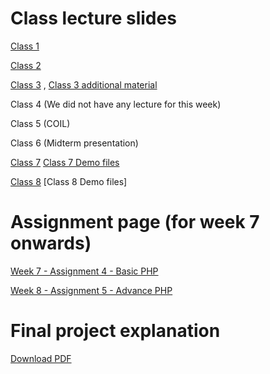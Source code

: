 # Class lecture slides
[Class 1](week1.pdf)

[Class 2](week%2.pdf)

[Class 3](lectureslides/Week3%20Lecture%20PDF/2024_class3.pdf) ,
[Class 3 additional material](lectureslides/Week3%20Lecture%20PDF/2024_class3_fullreference.pdf)

Class 4 (We did not have any lecture for this week)

Class 5 (COIL)

Class 6 (Midterm presentation)

[Class 7](2024_class7_PHP1.pdf)
[Class 7 Demo files](lectureslides/Week7%Lecture/demo)

[Class 8](2024_class8_PHP2.pdf)
[Class 8 Demo files]

# Assignment page (for week 7 onwards)
[Week 7 - Assignment 4 - Basic PHP](lectureslides/Assignment-4)

[Week 8 - Assignment 5 - Advance PHP](lectureslides/Assignment-5-main)

# Final project explanation
[Download PDF](finalproject-explanation.pdf)
